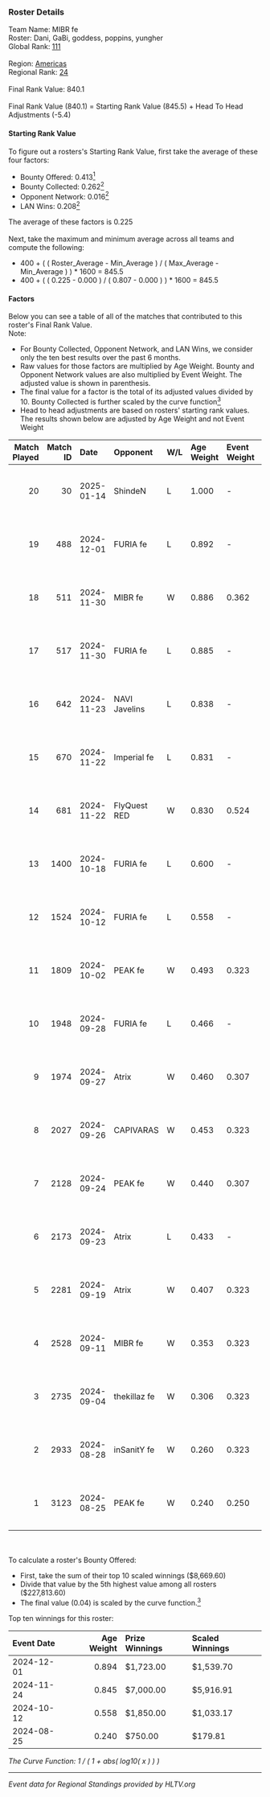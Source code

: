 ### Roster Details<br />
Team Name: MIBR fe<br />
Roster: Dani, GaBi, goddess, poppins, yungher<br />
Global Rank: [111](../../standings_global_2025_01_16.md)<br />
<br />
Region: [Americas]( ../../standings_americas_2025_01_16.md)<br />
Regional Rank: [24]( ../../standings_americas_2025_01_16.md)<br />
<br />
Final Rank Value:  840.1<br />
<br />
Final Rank Value (840.1) = Starting Rank Value (845.5) + Head To Head Adjustments (-5.4)<br />

#### Starting Rank Value<br />
To figure out a rosters's Starting Rank Value, first take the average of these four factors:<br />
- Bounty Offered: 0.413[<sup>1</sup>](#table2)
- Bounty Collected: 0.262[<sup>2</sup>](#table1)
- Opponent Network: 0.016[<sup>2</sup>](#table1)
- LAN Wins: 0.208[<sup>2</sup>](#table1)

The average of these factors is 0.225<br />
<br />
Next, take the maximum and minimum average across all teams and compute the following:<br />
- 400 + ( ( Roster_Average - Min_Average ) / ( Max_Average - Min_Average ) ) * 1600 = 845.5
- 400 + ( ( 0.225 - 0.000 ) / ( 0.807 - 0.000 ) ) * 1600 = 845.5


#### Factors<br />
Below you can see a table of all of the matches that contributed to this roster's Final Rank Value.<br />
Note:<br />

- For Bounty Collected, Opponent Network, and LAN Wins, we consider only the ten best results over the past 6 months.
- Raw values for those factors are multiplied by Age Weight. Bounty and Opponent Network values are also multiplied by Event Weight. The adjusted value is shown in parenthesis.
- The final value for a factor is the total of its adjusted values divided by 10. Bounty Collected is further scaled by the curve function[<sup>3</sup>](#curveFunction)
- Head to head adjustments are based on rosters' starting rank values. The results shown below are adjusted by Age Weight and not Event Weight
<span id="table1"></span><br />


| Match Played | Match ID | Date       | Opponent      | W/L | Age Weight | Event Weight | Bounty Collected | Opponent Network | LAN Wins  | H2H Adj. | Roster                                  |
| -: | -: | :- | :- | :- | :- | :- | :- | :- | :- | -: | :- |
|           20 |       30 | 2025-01-14 | ShindeN       | L   | 1.000      | -            | -                | -                | -         |   -20.00 | Dani, GaBi, goddess, poppins, yungher   |
|           19 |      488 | 2024-12-01 | FURIA fe      | L   | 0.892      | -            | -                | -                | -         |    -2.99 | annaEX, goddess, josi, poppins, yungher |
|           18 |      511 | 2024-11-30 | MIBR fe       | W   | 0.886      | 0.362        | 0.012 (0.004)    | 0.115 (0.037)    | 1 (0.886) |     8.41 | annaEX, goddess, josi, poppins, yungher |
|           17 |      517 | 2024-11-30 | FURIA fe      | L   | 0.885      | -            | -                | -                | -         |    -2.74 | annaEX, goddess, josi, poppins, yungher |
|           16 |      642 | 2024-11-23 | NAVI Javelins | L   | 0.838      | -            | -                | -                | -         |    -2.91 | annaEX, goddess, josi, poppins, yungher |
|           15 |      670 | 2024-11-22 | Imperial fe   | L   | 0.831      | -            | -                | -                | -         |    -2.79 | annaEX, goddess, josi, poppins, yungher |
|           14 |      681 | 2024-11-22 | FlyQuest RED  | W   | 0.830      | 0.524        | 0.016 (0.007)    | 0.142 (0.062)    | 1 (0.830) |     8.30 | annaEX, goddess, josi, poppins, yungher |
|           13 |     1400 | 2024-10-18 | FURIA fe      | L   | 0.600      | -            | -                | -                | -         |    -1.91 | annaEX, goddess, josi, poppins, yungher |
|           12 |     1524 | 2024-10-12 | FURIA fe      | L   | 0.558      | -            | -                | -                | -         |    -1.81 | annaEX, goddess, josi, poppins, yungher |
|           11 |     1809 | 2024-10-02 | PEAK fe       | W   | 0.493      | 0.323        | 0.003 (0.001)    | 0.029 (0.005)    | 0 (0.000) |     3.06 | annaEX, goddess, josi, poppins, yungher |
|           10 |     1948 | 2024-09-28 | FURIA fe      | L   | 0.466      | -            | -                | -                | -         |    -1.52 | annaEX, goddess, josi, poppins, yungher |
|            9 |     1974 | 2024-09-27 | Atrix         | W   | 0.460      | 0.307        | 0.004 (0.001)    | 0.101 (0.014)    | 0 (0.000) |     3.97 | annaEX, goddess, josi, poppins, yungher |
|            8 |     2027 | 2024-09-26 | CAPIVARAS     | W   | 0.453      | 0.323        | 0.003 (0.000)    | -                | 0 (0.000) |     1.96 | annaEX, goddess, josi, poppins, yungher |
|            7 |     2128 | 2024-09-24 | PEAK fe       | W   | 0.440      | 0.307        | 0.003 (0.000)    | 0.029 (0.004)    | 0 (0.000) |     2.94 | annaEX, goddess, josi, poppins, yungher |
|            6 |     2173 | 2024-09-23 | Atrix         | L   | 0.433      | -            | -                | -                | -         |   -10.03 | annaEX, goddess, josi, poppins, yungher |
|            5 |     2281 | 2024-09-19 | Atrix         | W   | 0.407      | 0.323        | 0.004 (0.001)    | 0.101 (0.013)    | 0 (0.000) |     3.41 | annaEX, goddess, josi, poppins, yungher |
|            4 |     2528 | 2024-09-11 | MIBR fe       | W   | 0.353      | 0.323        | 0.012 (0.001)    | 0.115 (0.013)    | 0 (0.000) |     3.08 | annaEX, goddess, josi, poppins, yungher |
|            3 |     2735 | 2024-09-04 | thekillaz fe  | W   | 0.306      | 0.323        | 0.003 (0.000)    | 0.065 (0.006)    | 0 (0.000) |     2.35 | annaEX, goddess, josi, poppins, yungher |
|            2 |     2933 | 2024-08-28 | inSanitY fe   | W   | 0.260      | 0.323        | 0.004 (0.000)    | 0.081 (0.007)    | 0 (0.000) |     2.04 | annaEX, goddess, josi, poppins, yungher |
|            1 |     3123 | 2024-08-25 | PEAK fe       | W   | 0.240      | 0.250        | -                | 0.029 (0.002)    | -         |     1.78 | Babs, goddess, josi, poppins, yungher   |

<br />
<span id="table2"></span><br />
To calculate a roster's Bounty Offered:<br />

- First, take the sum of their top 10 scaled winnings ($8,669.60)
- Divide that value by the 5th highest value among all rosters ($227,813.60)
- The final value (0.04) is scaled by the curve function.[<sup>3</sup>](#curveFunction)

Top ten winnings for this roster:<br />

| Event Date | Age Weight | Prize Winnings | Scaled Winnings |
| :- | -: | :- | :- |
| 2024-12-01 |      0.894 | $1,723.00      | $1,539.70       |
| 2024-11-24 |      0.845 | $7,000.00      | $5,916.91       |
| 2024-10-12 |      0.558 | $1,850.00      | $1,033.17       |
| 2024-08-25 |      0.240 | $750.00        | $179.81         |


<span id="curveFunction"></span>_The Curve Function: 1 / ( 1 + abs( log10( x ) ) )_<br />

---
_Event data for Regional Standings provided by HLTV.org_<br />
